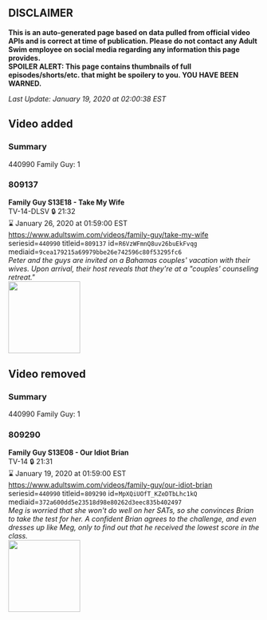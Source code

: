 ## DISCLAIMER
**This is an auto-generated page based on data pulled from official video APIs and is correct at time of publication. Please do not contact any Adult Swim employee on social media regarding any information this page provides.**  
**SPOILER ALERT: This page contains thumbnails of full episodes/shorts/etc. that might be spoilery to you. YOU HAVE BEEN WARNED.**  

_Last Update: January 19, 2020 at 02:00:38 EST_
## Video added
### Summary
440990 Family Guy: 1  
### 809137
**Family Guy S13E18 - Take My Wife**  
TV-14-DLSV 🔒 21:32  
⌛ January 26, 2020 at 01:59:00 EST  
https://www.adultswim.com/videos/family-guy/take-my-wife  
seriesid=`440990` titleid=`809137` id=`R6VzWFmnQ8uv26buEkFvqg` mediaid=`9cea179215a69979bbe26e742596c80f53295fc6`  
_Peter and the guys are invited on a Bahamas couples' vacation with their wives. Upon arrival, their host reveals that they're at a "couples' counseling retreat."_  
<a href="https://i.cdn.turner.com/adultswim/big/image-upload/thumbnails/thumb-2_image-15251857119415.jpg"><img src="https://i.cdn.turner.com/adultswim/big/image-upload/thumbnails/thumb-2_image-15251857119415.jpg" height="144px" /></a>
## Video removed
### Summary
440990 Family Guy: 1  
### 809290
**Family Guy S13E08 - Our Idiot Brian**  
TV-14 🔒 21:31  
⌛ January 19, 2020 at 01:59:00 EST  
https://www.adultswim.com/videos/family-guy/our-idiot-brian  
seriesid=`440990` titleid=`809290` id=`MpXQiUOfT_KZeDTbLhc1kQ` mediaid=`372a600dd5e23518d98e80262d3eec835b402497`  
_Meg is worried that she won't do well on her SATs, so she convinces Brian to take the test for her. A confident Brian agrees to the challenge, and even dresses up like Meg, only to find out that he received the lowest score in the class._  
<a href="https://i.cdn.turner.com/adultswim/big/image-upload/thumbnails/thumb-2_image-15126761262551.jpg"><img src="https://i.cdn.turner.com/adultswim/big/image-upload/thumbnails/thumb-2_image-15126761262551.jpg" height="144px" /></a>
